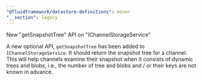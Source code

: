 ```yaml
---
"@fluidframework/datastore-definitions": minor
"__section": legacy
---
```

New "getSnapshotTree" API on "IChannelStorageService"

A new optional API, `getSnapshotTree` has been added to `IChannelStorageService`. It should return the snapshot tree for a channel. This will help channels examine their snapshot when it consists of dynamic trees and blobs, i.e., the number of tree and blobs and / or their keys are not known in advance.
